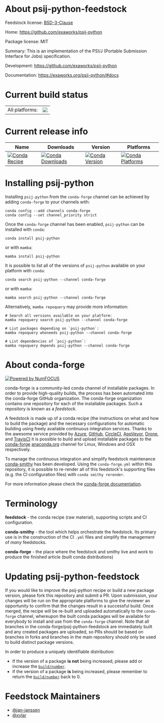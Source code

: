 About psij-python-feedstock
===========================

Feedstock license: [BSD-3-Clause](https://github.com/conda-forge/psij-python-feedstock/blob/main/LICENSE.txt)

Home: https://github.com/exaworks/psij-python

Package license: MIT

Summary: This is an implementation of the PSI/J (Portable Submission Interface for Jobs) specification.

Development: https://github.com/exaworks/psij-python

Documentation: https://exaworks.org/psij-python/#docs

Current build status
====================


<table><tr><td>All platforms:</td>
    <td>
      <a href="https://dev.azure.com/conda-forge/feedstock-builds/_build/latest?definitionId=19534&branchName=main">
        <img src="https://dev.azure.com/conda-forge/feedstock-builds/_apis/build/status/psij-python-feedstock?branchName=main">
      </a>
    </td>
  </tr>
</table>

Current release info
====================

| Name | Downloads | Version | Platforms |
| --- | --- | --- | --- |
| [![Conda Recipe](https://img.shields.io/badge/recipe-psij--python-green.svg)](https://anaconda.org/conda-forge/psij-python) | [![Conda Downloads](https://img.shields.io/conda/dn/conda-forge/psij-python.svg)](https://anaconda.org/conda-forge/psij-python) | [![Conda Version](https://img.shields.io/conda/vn/conda-forge/psij-python.svg)](https://anaconda.org/conda-forge/psij-python) | [![Conda Platforms](https://img.shields.io/conda/pn/conda-forge/psij-python.svg)](https://anaconda.org/conda-forge/psij-python) |

Installing psij-python
======================

Installing `psij-python` from the `conda-forge` channel can be achieved by adding `conda-forge` to your channels with:

```
conda config --add channels conda-forge
conda config --set channel_priority strict
```

Once the `conda-forge` channel has been enabled, `psij-python` can be installed with `conda`:

```
conda install psij-python
```

or with `mamba`:

```
mamba install psij-python
```

It is possible to list all of the versions of `psij-python` available on your platform with `conda`:

```
conda search psij-python --channel conda-forge
```

or with `mamba`:

```
mamba search psij-python --channel conda-forge
```

Alternatively, `mamba repoquery` may provide more information:

```
# Search all versions available on your platform:
mamba repoquery search psij-python --channel conda-forge

# List packages depending on `psij-python`:
mamba repoquery whoneeds psij-python --channel conda-forge

# List dependencies of `psij-python`:
mamba repoquery depends psij-python --channel conda-forge
```


About conda-forge
=================

[![Powered by
NumFOCUS](https://img.shields.io/badge/powered%20by-NumFOCUS-orange.svg?style=flat&colorA=E1523D&colorB=007D8A)](https://numfocus.org)

conda-forge is a community-led conda channel of installable packages.
In order to provide high-quality builds, the process has been automated into the
conda-forge GitHub organization. The conda-forge organization contains one repository
for each of the installable packages. Such a repository is known as a *feedstock*.

A feedstock is made up of a conda recipe (the instructions on what and how to build
the package) and the necessary configurations for automatic building using freely
available continuous integration services. Thanks to the awesome service provided by
[Azure](https://azure.microsoft.com/en-us/services/devops/), [GitHub](https://github.com/),
[CircleCI](https://circleci.com/), [AppVeyor](https://www.appveyor.com/),
[Drone](https://cloud.drone.io/welcome), and [TravisCI](https://travis-ci.com/)
it is possible to build and upload installable packages to the
[conda-forge](https://anaconda.org/conda-forge) [anaconda.org](https://anaconda.org/)
channel for Linux, Windows and OSX respectively.

To manage the continuous integration and simplify feedstock maintenance
[conda-smithy](https://github.com/conda-forge/conda-smithy) has been developed.
Using the ``conda-forge.yml`` within this repository, it is possible to re-render all of
this feedstock's supporting files (e.g. the CI configuration files) with ``conda smithy rerender``.

For more information please check the [conda-forge documentation](https://conda-forge.org/docs/).

Terminology
===========

**feedstock** - the conda recipe (raw material), supporting scripts and CI configuration.

**conda-smithy** - the tool which helps orchestrate the feedstock.
                   Its primary use is in the construction of the CI ``.yml`` files
                   and simplify the management of *many* feedstocks.

**conda-forge** - the place where the feedstock and smithy live and work to
                  produce the finished article (built conda distributions)


Updating psij-python-feedstock
==============================

If you would like to improve the psij-python recipe or build a new
package version, please fork this repository and submit a PR. Upon submission,
your changes will be run on the appropriate platforms to give the reviewer an
opportunity to confirm that the changes result in a successful build. Once
merged, the recipe will be re-built and uploaded automatically to the
`conda-forge` channel, whereupon the built conda packages will be available for
everybody to install and use from the `conda-forge` channel.
Note that all branches in the conda-forge/psij-python-feedstock are
immediately built and any created packages are uploaded, so PRs should be based
on branches in forks and branches in the main repository should only be used to
build distinct package versions.

In order to produce a uniquely identifiable distribution:
 * If the version of a package **is not** being increased, please add or increase
   the [``build/number``](https://docs.conda.io/projects/conda-build/en/latest/resources/define-metadata.html#build-number-and-string).
 * If the version of a package **is** being increased, please remember to return
   the [``build/number``](https://docs.conda.io/projects/conda-build/en/latest/resources/define-metadata.html#build-number-and-string)
   back to 0.

Feedstock Maintainers
=====================

* [@jan-janssen](https://github.com/jan-janssen/)
* [@xylar](https://github.com/xylar/)


<!-- dummy commit to enable rerendering -->

